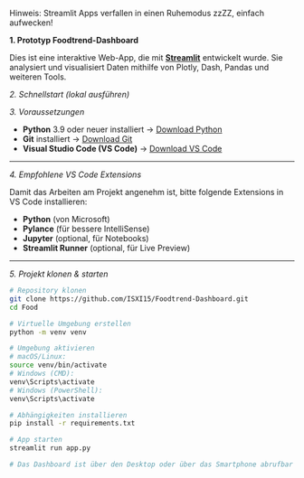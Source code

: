 Hinweis: Streamlit Apps verfallen in einen Ruhemodus zzZZ, einfach aufwecken!
 
 **1. Prototyp Foodtrend-Dashboard**

Dies ist eine interaktive Web-App, die mit [**Streamlit**](https://streamlit.io/) entwickelt wurde.
Sie analysiert und visualisiert Daten mithilfe von Plotly, Dash, Pandas und weiteren Tools.

_2. Schnellstart (lokal ausführen)_

_3. Voraussetzungen_

- **Python** 3.9 oder neuer installiert → [Download Python](https://www.python.org/downloads/)
- **Git** installiert → [Download Git](https://git-scm.com/downloads)
- **Visual Studio Code (VS Code)** → [Download VS Code](https://code.visualstudio.com/)

---

_4. Empfohlene VS Code Extensions_

Damit das Arbeiten am Projekt angenehm ist, bitte folgende Extensions in VS Code installieren:

- **Python** (von Microsoft)
- **Pylance** (für bessere IntelliSense)
- **Jupyter** (optional, für Notebooks)
- **Streamlit Runner** (optional, für Live Preview)

---

_5. Projekt klonen & starten_

```bash
# Repository klonen
git clone https://github.com/ISXI15/Foodtrend-Dashboard.git
cd Food

# Virtuelle Umgebung erstellen
python -m venv venv

# Umgebung aktivieren
# macOS/Linux:
source venv/bin/activate
# Windows (CMD):
venv\Scripts\activate
# Windows (PowerShell):
venv\Scripts\activate

# Abhängigkeiten installieren
pip install -r requirements.txt

# App starten
streamlit run app.py

# Das Dashboard ist über den Desktop oder über das Smartphone abrufbar unter YUMMI · Streamlit.

